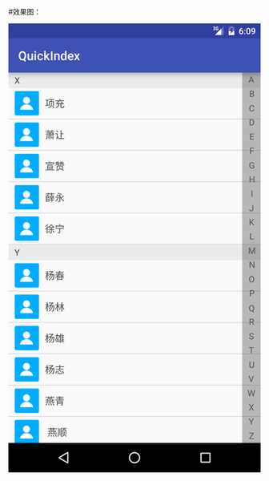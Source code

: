 
#效果图：   

![image](https://github.com/gxh-apologize/QuickIndex/blob/master/app/src/main/res/img/device-2017-05-06-141858.png)



